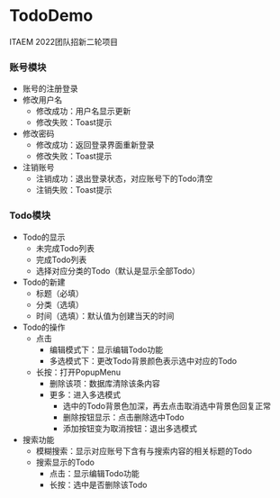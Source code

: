 # TodoDemo
ITAEM 2022团队招新二轮项目

### **账号模块**

- 账号的注册登录
- 修改用户名
    - 修改成功：用户名显示更新
    - 修改失败：Toast提示
- 修改密码
    - 修改成功：返回登录界面重新登录
    - 修改失败：Toast提示
- 注销账号
    - 注销成功：退出登录状态，对应账号下的Todo清空
    - 注销失败：Toast提示

### Todo模块

- Todo的显示
    - 未完成Todo列表
    - 完成Todo列表
    - 选择对应分类的Todo（默认是显示全部Todo）
- Todo的新建
    - 标题（必填）
    - 分类（选填）
    - 时间（选填）：默认值为创建当天的时间
- Todo的操作
    - 点击
        - 编辑模式下：显示编辑Todo功能
        - 多选模式下：更改Todo背景颜色表示选中对应的Todo
    - 长按：打开PopupMenu
        - 删除该项：数据库清除该条内容
        - 更多：进入多选模式
            - 选中的Todo背景色加深，再去点击取消选中背景色回复正常
            - 删除按钮显示：点击删除选中Todo
            - 添加按钮变为取消按钮：退出多选模式
- 搜索功能
    - 模糊搜索：显示对应账号下含有与搜索内容的相关标题的Todo
    - 搜索显示的Todo
        - 点击：显示编辑Todo功能
        - 长按：选中是否删除该Todo
